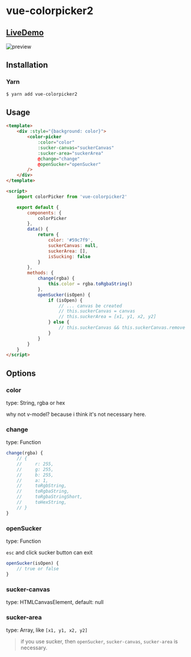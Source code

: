 # vue-colorpicker2

## [LiveDemo](https://caohenghu.github.io/vue-colorpicker2/)

![preview](https://raw.githubusercontent.com/caohenghu/vue-colorpicker2/master/src/img/preview.jpg)

## Installation

### Yarn

```bash
$ yarn add vue-colorpicker2
```

## Usage

```html
<template>
    <div :style="{background: color}">
        <color-picker
            :color="color"
            :sucker-canvas="suckerCanvas"
            :sucker-area="suckerArea"
            @change="change"
            @openSucker="openSucker"
        />
    </div>
</template>

<script>
    import colorPicker from 'vue-colorpicker2'

    export default {
        components: {
            colorPicker
        },
        data() {
            return {
                color: '#59c7f9',
                suckerCanvas: null,
                suckerArea: [],
                isSucking: false
            }
        },
        methods: {
            change(rgba) {
                this.color = rgba.toRgbaString()
            },
            openSucker(isOpen) {
                if (isOpen) {
                    // ... canvas be created
                    // this.suckerCanvas = canvas
                    // this.suckerArea = [x1, y1, x2, y2]
                } else {
                    // this.suckerCanvas && this.suckerCanvas.remove
                }
            }
        }
    }
</script>
```

## Options

### color

type: String, rgba or hex

why not v-model? because i think it's not necessary here.

### change

type: Function

```js
change(rgba) {
    // {
    //     r: 255,
    //     g: 255,
    //     b: 255,
    //     a: 1,
    //     toRgbString,
    //     toRgbaString,
    //     toRgbaStringShort,
    //     toHexString,
    // }
}
```

### openSucker

type: Function

`esc` and click sucker button can exit

```js
openSucker(isOpen) {
    // true or false
}
```

### sucker-canvas

type: HTMLCanvasElement, default: null

### sucker-area

type: Array, like `[x1, y1, x2, y2]`

> if you use sucker, then `openSucker`, `sucker-canvas`, `sucker-area` is necessary.